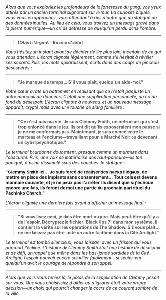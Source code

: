 _Alors que vous exploriez les profondeurs de la forteresse du gang, vos yeux attirés par un ancien terminal clignotant sur le mur. La curiosité piquée, vous vous en approchez, vous attendant à rien d'autre que du statique ou des données inutiles. Au lieu de cela, vous trouvez un message gravé dans la pierre numérique—un cri de détresse de quelqu'un perdu dans l'ombre._

---

> **[Objet : Urgent - Besoin d'aide]**

_Vous hésitez un instant avant de décider de lire plus loin, incertain de ce qui vous attendait. L'écran clignote légèrement, comme s'il hésitait à révéler ses secrets. Puis, les mots apparaissent, écrits dans des coups de pinceau désespérés :_

---

> **"Je manque de temps... S'il vous plaît, quelqu'un aide-moi."**

_Votre cœur a raté un battement en réalisant que ce n'était pas juste un autre morceau de données. C'était une supplication personnelle, un cri du fond du désespoir. L'écran clignote à nouveau, et un nouveau message apparaît, crypté mais avec une touche de slang familière :_

---

> **"Ce n'est pas ma vie. Je suis Clemmy Smith, un netrunner qui s'est trop enfoncé dans le jeu. Ils ont dit qu'ils exposeraient mon passé si je ne me conformais pas. Maintenant, je suis coincé entre le marteau et l'enclume—travaillant pour le Marché Noir ou devenant un cyberpsychotique."**

_Le terminal bourdonne doucement, presque comme un murmure dans l'obscurité. Puis, une voix se matérialise des haut-parleurs—un ton paniqué, à peine dissimulé sous des couches de statique :_

**"Clemmy Smith ici... Je suis forcé de réaliser des hacks illégaux, de mettre en place des implants sans consentement... Tout cela est devenu monnaie courante, et je ne peux pas l'arrêter. Ils disent que si j'échoue encore une fois, ils feront de moi une partie du prochain pari rituel du Pachinko Church."**

_L'écran clignote une dernière fois avant d'afficher un message final :_

---

> **"Si vous lisez ceci, je dois être mort ou pire. Mais peut-être qu'il y a de l'espoir. Décryptez le fichier 'Black Ops 7' dans mon système. Il contient la vérité sur les opérations de The Shadow. S'il vous plaît... ne me laissez pas être juste un autre fantôme dans la Cité Arclight."**

_Le terminal est tombé silencieux, vous laissant avec un frisson qui vous parcourt l'échine. L'histoire de Clemmy Smith était une histoire de désespoir et de défi, un rappel que même dans les bas-fonds sordides de la Cité Arclight, l'espoir pouvait encore scintiller faiblement—si seulement quelqu'un avait le courage de répondre à son appel._

---

_Alors que vous vous teniez là, le poids de la supplication de Clemmy pesait sur vous. Que vous choisissiez d'aider ou d'ignorer était votre propre décision—un choix qui pourrait changer le cours de ce courant sombre de la ville._

